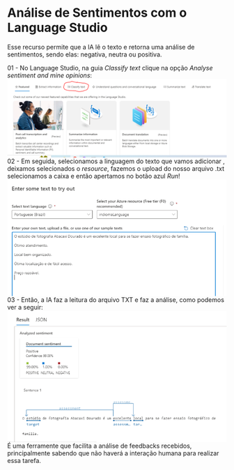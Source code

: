 <h1>
    <span> Análise de Sentimentos com o Language Studio</span>
</h1>

Esse recurso permite que  a IA lê o texto e retorna uma análise de sentimentos, sendo elas: negativa, neutra ou positiva.

01 - No Language Studio, na guia *Classify text* clique na opção *Analyse sentiment and mine opinions*:
<img align="right" src="./imagens/imagem04.PNG" width=""/> 

02 - Em seguida, selecionamos a linguagem do texto que vamos adicionar , deixamos selecionados o *resource*, fazemos o upload do nosso arquivo .txt selecionamos a caixa e então apertamos no botão azul *Run*!
<img align="right" src="./imagens/imagem06.PNG" width=""/> 

03 - Então, a IA faz a leitura do arquivo TXT e faz a análise, como podemos ver a seguir:
<img align="right" src="./imagens/imagem07.PNG" width=""/> 


É uma ferramente que facilita  a análise de feedbacks recebidos, principalmente sabendo que não haverá a interação humana para realizar essa tarefa.
